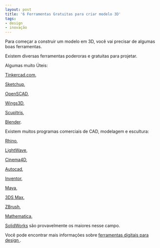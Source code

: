 ```yaml
---
layout: post
title: '6 Ferramentas Gratuitas para criar modelo 3D'
tags: 
- design
- inovação
---
```


Para começar a construir um modelo em 3D, você vai precisar de algumas boas ferramentas.

Existem diversas ferramentas poderoras e gratuitas para projetar.

Algumas muito Úteis:

[Tinkercad.com](https://tinkercad.com/),

[Sketchup](http://sketchup.google.com/),

[OpenSCAD](http://www.openscad.org/),

[Wings3D](http://www.wings3d.com/),

[Scupltris](http://www.pixologic.com/sculptris/),

[Blender](http://www.blender.org/).

Existem muitos programas comerciais de CAD, modelagem e escultura:

[Rhino](http://www.rhino3d.com/),


[LightWave](http://www.newtek.com/lightwave.html),


[Cinema4D](http://www.maxon.net/),


[Autocad](http://usa.autodesk.com/autocad-products/),


[Inventor](http://usa.autodesk.com/autodesk-inventor/),


[Maya](http://usa.autodesk.com/maya/),


[3DS Max](http://usa.autodesk.com/3ds-max/),
    

[ZBrush](http://www.pixologic.com/home.php),


[Mathematica](http://en.wikipedia.org/wiki/Mathematica),


[SolidWorks](http://www.solidworks.com/) são provavelmente os maiores nesse campo.

Você pode encontrar mais informações sobre 
[ferramentas digitais para design ](https://wharton.instructure.com/courses/216152/wiki/digital-tools-for-design).

